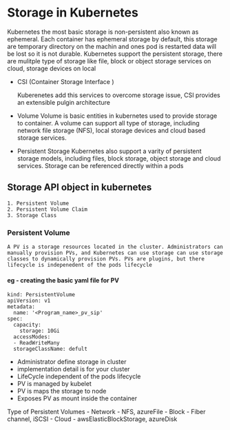 # Storage in Kubernetes

Kubernetes the most basic storage is non-persistent also known as ephemeral. Each container has ephemeral storage by default, this storage are temporary directory on the machin and ones pod is restarted data will be lost so it is not durable. 
Kubernetes support the persistent storage, there are mulitple type of storage like file, block or object storage services on cloud, storage devices on local 

  - CSI (Container Storage Interface )

      Kuberenetes add this services to overcome storage issue, CSI provides an extensible pulgin architecture 

  - Volume
      Volume is basic entities in kubernetes used to provide storage to container. A volume can support all type of storage, including network file storage (NFS), local storage devices and cloud based storage services.

  - Persistent Storage 
      Kubernetes also support a varity of persistent storage models, including files, block storage, object storage and cloud services. Storage can be referenced directly within a pods

## Storage API object in kubernetes 

    1. Persistent Volume 
    2. Persistent Volume Claim 
    3. Storage Class  

### Persistent Volume 

    A PV is a storage resources located in the cluster. Administrators can manually provision PVs, and Kubernetes can use storage can use storage classes to dynamically provision PVs. PVs are plugins, but there lifecycle is indepenedent of the pods lifecycle 

####    eg -  creating the basic yaml file for PV 

    kind: PersistentVolume
    apiVersion: v1
    metadata:
      name: '<Program_name>_pv_sip'
    spec:
      capacity:
        storage: 10Gi
      accessModes:
      - ReadWriteMany
      storageClassName: defult 

   - Administrator define storage in cluster 
   - implementation detail is for your cluster 
   - LifeCycle independent of the pods lifecycle 
   - PV is managed by kubelet 
   - PV is maps the storage to node 
   - Exposes PV as mount inside the container

   Type of Persistent Volumes 
    - Network - NFS, azureFile 
    - Block - Fiber channel, iSCSI
    - Cloud - awsElasticBlockStorage, azureDisk 

